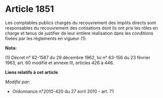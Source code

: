 # Article 1851

Les comptables publics chargés du recouvrement des impôts directs sont responsables du recouvrement des cotisations dont ils
ont pris les rôles en charge et tenus de justifier de leur entière réalisation dans les conditions fixées par les règlements
en vigueur (1).

**Nota:**

(1) Décret n° 62-1587 du 29 décembre 1962, loi n° 63-156 du 23 février 1963, art. 60 modifié et annexe III, articles 426 à
446.

**Liens relatifs à cet article**

_Modifié par_:

  - Ordonnance n°2010-420  du 27 avril 2010 - art. 71
